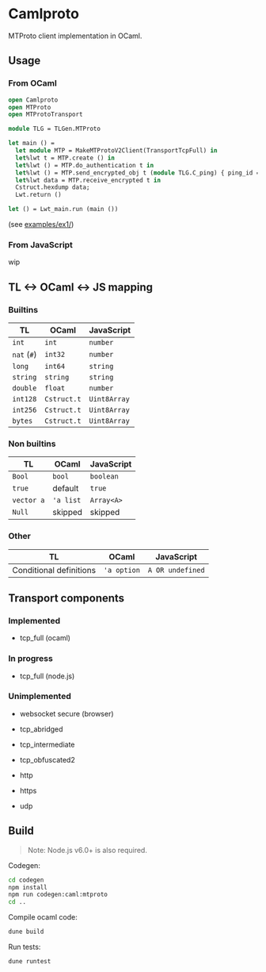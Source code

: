 # Camlproto

MTProto client implementation in OCaml.

## Usage

### From OCaml

```ocaml
open Camlproto
open MTProto
open MTProtoTransport

module TLG = TLGen.MTProto

let main () =
  let module MTP = MakeMTProtoV2Client(TransportTcpFull) in
  let%lwt t = MTP.create () in
  let%lwt () = MTP.do_authentication t in
  let%lwt () = MTP.send_encrypted_obj t (module TLG.C_ping) { ping_id = 2L } in
  let%lwt data = MTP.receive_encrypted t in
  Cstruct.hexdump data;
  Lwt.return ()

let () = Lwt_main.run (main ())
```

(see [examples/ex1/](examples/ex1/))

### From JavaScript

wip

## TL <-> OCaml <-> JS mapping

### Builtins

| TL               | OCaml            | JavaScript       |
|------------------|------------------|------------------|
| `int`            | `int`            | `number`         |
| `nat` (`#`)      | `int32`          | `number`         |
| `long`           | `int64`          | `string`         |
| `string`         | `string`         | `string`         |
| `double`         | `float`          | `number`         |
| `int128`         | `Cstruct.t`      | `Uint8Array`     |
| `int256`         | `Cstruct.t`      | `Uint8Array`     |
| `bytes`          | `Cstruct.t`      | `Uint8Array`     |

### Non builtins

| TL               | OCaml            | JavaScript       |
|------------------|------------------|------------------|
| `Bool`           | `bool`           | `boolean`        |
| `true`           | default          | `true`           |
| `vector a`       | `'a list`        | `Array<A>`       |
| `Null`           | skipped          | skipped          |

### Other

| TL                       | OCaml            | JavaScript       |
|--------------------------|------------------|------------------|
| Conditional definitions  | `'a option`      | `A OR undefined` |

## Transport components

### Implemented

- tcp_full (ocaml)

### In progress

- tcp_full (node.js)

### Unimplemented

- websocket secure (browser)

- tcp_abridged

- tcp_intermediate

- tcp_obfuscated2

- http

- https

- udp

## Build

> Note: Node.js v6.0+ is also required.

Codegen:

```sh
cd codegen
npm install
npm run codegen:caml:mtproto
cd ..
```

Compile ocaml code:

```sh
dune build
```

Run tests:

```sh
dune runtest
```
